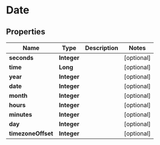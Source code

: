 

# Date


## Properties

| Name | Type | Description | Notes |
|------------ | ------------- | ------------- | -------------|
|**seconds** | **Integer** |  |  [optional] |
|**time** | **Long** |  |  [optional] |
|**year** | **Integer** |  |  [optional] |
|**date** | **Integer** |  |  [optional] |
|**month** | **Integer** |  |  [optional] |
|**hours** | **Integer** |  |  [optional] |
|**minutes** | **Integer** |  |  [optional] |
|**day** | **Integer** |  |  [optional] |
|**timezoneOffset** | **Integer** |  |  [optional] |



